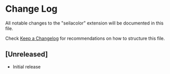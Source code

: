 # Change Log

All notable changes to the "seilacolor" extension will be documented in this file.

Check [Keep a Changelog](http://keepachangelog.com/) for recommendations on how to structure this file.

## [Unreleased]

- Initial release
